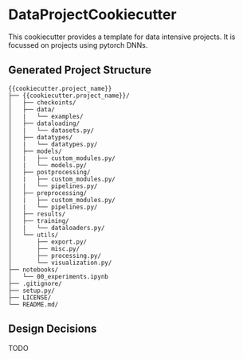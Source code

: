 # DataProjectCookiecutter
This cookiecutter provides a template for data intensive projects. It is focussed on projects using pytorch DNNs. 

## Generated Project Structure
    {{cookiecutter.project_name}}
    ├── {{cookiecutter.project_name}}/
    │   ├── checkoints/
    │   ├── data/
    │   |   └── examples/
    │   ├── dataloading/
    │   |   └── datasets.py/
    │   ├── datatypes/
    │   |   └── datatypes.py/
    │   ├── models/
    │   |   ├── custom_modules.py/
    │   |   └── models.py/
    │   ├── postprocessing/
    │   |   ├── custom_modules.py/
    │   |   └── pipelines.py/
    │   ├── preprocessing/
    │   |   ├── custom_modules.py/
    │   |   └── pipelines.py/
    │   ├── results/
    │   ├── training/
    │   |   └── dataloaders.py/
    │   └── utils/
    │       ├── export.py/
    │       ├── misc.py/
    │       ├── processing.py/
    │       └── visualization.py/
    ├── notebooks/
    │   └── 00_experiments.ipynb
    ├── .gitignore/
    ├── setup.py/
    ├── LICENSE/
    └── README.md/

## Design Decisions
TODO
